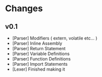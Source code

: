 # Changes

## v0.1

- [Parser] Modifiers ( extern, volatile etc... )
- [Parser] Inline Assembly
- [Parser] Return Statement
- [Parser] Variable Definitions
- [Parser] Function Definitions
- [Parser] Import Statements
- [Lexer] Finished making it